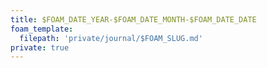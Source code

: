 ```yaml
---
title: $FOAM_DATE_YEAR-$FOAM_DATE_MONTH-$FOAM_DATE_DATE
foam_template:
  filepath: 'private/journal/$FOAM_SLUG.md'
private: true
---
```


